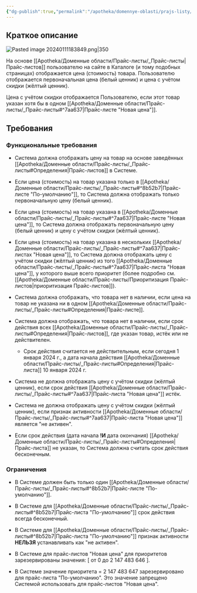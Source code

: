 ```yaml
---
{"dg-publish":true,"permalink":"/apotheka/domennye-oblasti/prajs-listy/otobrazhenie-czeny-na-tovar-na-osnove-prajs-listov/"}
---
```



## Краткое описание

![Pasted image 20240111183849.png|350](/img/user/Apotheka/%D0%A4%D0%B0%D0%B9%D0%BB%D1%8B/Pasted%20image%2020240111183849.png)

На основе [[Apotheka/Доменные области/Прайс-листы/_Прайс-листы\|Прайс-листов]] пользователю на сайте в Каталоге (и тому подобных страницах) отображается цена (стоимость) товара. Пользователю отображается первоначальная цена (белый ценник) и цена с учётом скидки (жёлтый ценник). 

Цена с учётом скидки отображается Пользователю, если этот товар указан хотя бы в одном [[Apotheka/Доменные области/Прайс-листы/_Прайс-листы#^7aa637\|Прайс-листе "Новая цена"]].

## Требования

### Функциональные требования

- Система должна отображать цену на товар на основе заведённых [[Apotheka/Доменные области/Прайс-листы/_Прайс-листы#Определения\|Прайс-листов]] в Системе.

- Если цена (стоимость) на товар указана только в [[Apotheka/Доменные области/Прайс-листы/_Прайс-листы#^8b52b7\|Прайс-листе "По-умолчанию"]], то Система должна отображать только первоначальную цену (белый ценник).

- Если цена (стоимость) на товар указана в [[Apotheka/Доменные области/Прайс-листы/_Прайс-листы#^7aa637\|Прайс-листе "Новая цена"]], то Система должна отображать первоначальную цену (белый ценник) и цену с учётом скидки (жёлтый ценник).

- Если цена (стоимость) на товар указана в нескольких [[Apotheka/Доменные области/Прайс-листы/_Прайс-листы#^7aa637\|Прайс-листах "Новая цена"]], то Система должна отображать цену с учётом скидки (жёлтый ценник) из того [[Apotheka/Доменные области/Прайс-листы/_Прайс-листы#^7aa637\|Прайс-листа "Новая цена"]], у которого выше всего приоритет (более подробно см. [[Apotheka/Доменные области/Прайс-листы/Приоритизация Прайс-листов\|приоритизация Прайс-листов]]).

- Система должна отображать, что товара нет в наличии, если цена на товар не указана ни в одном [[Apotheka/Доменные области/Прайс-листы/_Прайс-листы#Определения\|Прайс-листе]].

- Система должна отображать, что товара нет в наличии, если срок действия всех [[Apotheka/Доменные области/Прайс-листы/_Прайс-листы#Определения\|Прайс-листов]], где указан товар, истёк или не действителен. 
	- Срок действия считается не действительным, если сегодня 1 января 2024 г., а дата начала действия [[Apotheka/Доменные области/Прайс-листы/_Прайс-листы#Определения\|Прайс-листа]] 10 января 2024 г.

- Система не должна отображать цену с учётом скидки (жёлтый ценник), если срок действия [[Apotheka/Доменные области/Прайс-листы/_Прайс-листы#^7aa637\|Прайс-листа "Новая цена"]] истёк.

- Система не должна отображать цену с учётом скидки (жёлтый ценник), если признак активности [[Apotheka/Доменные области/Прайс-листы/_Прайс-листы#^7aa637\|Прайс-листа "Новая цена"]] является "не активен".

- Если срок действия (дата начала **!И** дата окончания) [[Apotheka/Доменные области/Прайс-листы/_Прайс-листы#Определения\|Прайс-листа]] не указан, то Система должна считать срок действия бесконечным.

### Ограничения

- В Системе должен быть только один [[Apotheka/Доменные области/Прайс-листы/_Прайс-листы#^8b52b7\|Прайс-листе "По-умолчанию"]].

- В Системе для [[Apotheka/Доменные области/Прайс-листы/_Прайс-листы#^8b52b7\|Прайс-листа "По-умолчанию"]] срок действия всегда бесконечный.

- В Системе для [[Apotheka/Доменные области/Прайс-листы/_Прайс-листы#^8b52b7\|Прайс-листа "По-умолчанию"]] признак активности **НЕЛЬЗЯ** устанавливать как "не активен". 

- В Системе для прайс-листов "Новая цена" для приоритетов зарезервированы значения: \[ от 0 до 2 147 483 646 \].

- В Системе значение приоритета = 2 147 483 647 зарезервировано для прайс-листа "По-умолчанию". Это значение запрещено Системой использовать для прайс-листов "Новая цена".

